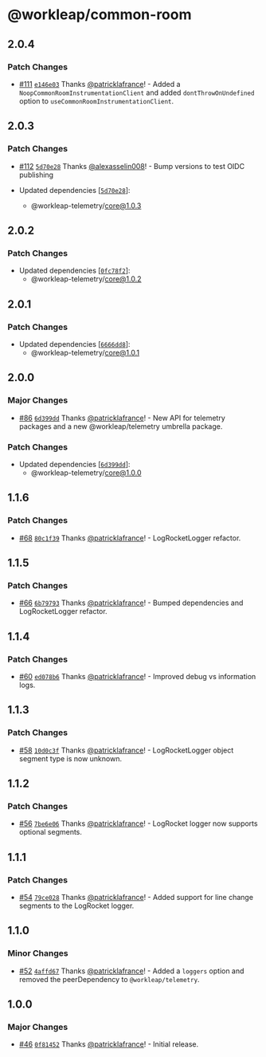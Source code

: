 # @workleap/common-room

## 2.0.4

### Patch Changes

- [#111](https://github.com/workleap/wl-telemetry/pull/111) [`e146e03`](https://github.com/workleap/wl-telemetry/commit/e146e030aa9e4a624d4429e0ba4f0627153179cc) Thanks [@patricklafrance](https://github.com/patricklafrance)! - Added a `NoopCommonRoomInstrumentationClient` and added `dontThrowOnUndefined` option to `useCommonRoomInstrumentationClient`.

## 2.0.3

### Patch Changes

- [#112](https://github.com/workleap/wl-telemetry/pull/112) [`5d70e28`](https://github.com/workleap/wl-telemetry/commit/5d70e286d428ee5ffcd3466924662274f97232c8) Thanks [@alexasselin008](https://github.com/alexasselin008)! - Bump versions to test OIDC publishing

- Updated dependencies [[`5d70e28`](https://github.com/workleap/wl-telemetry/commit/5d70e286d428ee5ffcd3466924662274f97232c8)]:
  - @workleap-telemetry/core@1.0.3

## 2.0.2

### Patch Changes

- Updated dependencies [[`0fc78f2`](https://github.com/workleap/wl-telemetry/commit/0fc78f29c914075ced4d96c916edcb78e8033983)]:
  - @workleap-telemetry/core@1.0.2

## 2.0.1

### Patch Changes

- Updated dependencies [[`6666dd8`](https://github.com/workleap/wl-telemetry/commit/6666dd843eb7e9d5db3ec28b8777668e62543a1f)]:
  - @workleap-telemetry/core@1.0.1

## 2.0.0

### Major Changes

- [#86](https://github.com/workleap/wl-telemetry/pull/86) [`6d399dd`](https://github.com/workleap/wl-telemetry/commit/6d399dd6e01448a474ec098c64b185e45d9b6b5e) Thanks [@patricklafrance](https://github.com/patricklafrance)! - New API for telemetry packages and a new @workleap/telemetry umbrella package.

### Patch Changes

- Updated dependencies [[`6d399dd`](https://github.com/workleap/wl-telemetry/commit/6d399dd6e01448a474ec098c64b185e45d9b6b5e)]:
  - @workleap-telemetry/core@1.0.0

## 1.1.6

### Patch Changes

- [#68](https://github.com/workleap/wl-telemetry/pull/68) [`80c1f39`](https://github.com/workleap/wl-telemetry/commit/80c1f39747ac689d6e175ff6b880a2b8c8fa9abd) Thanks [@patricklafrance](https://github.com/patricklafrance)! - LogRocketLogger refactor.

## 1.1.5

### Patch Changes

- [#66](https://github.com/workleap/wl-telemetry/pull/66) [`6b79793`](https://github.com/workleap/wl-telemetry/commit/6b79793e26937f562f51193aedec1a7f57b1578c) Thanks [@patricklafrance](https://github.com/patricklafrance)! - Bumped dependencies and LogRocketLogger refactor.

## 1.1.4

### Patch Changes

- [#60](https://github.com/workleap/wl-telemetry/pull/60) [`ed078b6`](https://github.com/workleap/wl-telemetry/commit/ed078b698cfb78e9299f53d0580bf5c5751b9294) Thanks [@patricklafrance](https://github.com/patricklafrance)! - Improved debug vs information logs.

## 1.1.3

### Patch Changes

- [#58](https://github.com/workleap/wl-telemetry/pull/58) [`10d0c3f`](https://github.com/workleap/wl-telemetry/commit/10d0c3fe6e7565a2a95aeed9f3bc83274d90f1ad) Thanks [@patricklafrance](https://github.com/patricklafrance)! - LogRocketLogger object segment type is now unknown.

## 1.1.2

### Patch Changes

- [#56](https://github.com/workleap/wl-telemetry/pull/56) [`7be6e06`](https://github.com/workleap/wl-telemetry/commit/7be6e06b0f1f42e549ff043dc9b68db91ceb8d15) Thanks [@patricklafrance](https://github.com/patricklafrance)! - LogRocket logger now supports optional segments.

## 1.1.1

### Patch Changes

- [#54](https://github.com/workleap/wl-telemetry/pull/54) [`79ce028`](https://github.com/workleap/wl-telemetry/commit/79ce028f2418cc43ed18017e82ce9599e97d0e40) Thanks [@patricklafrance](https://github.com/patricklafrance)! - Added support for line change segments to the LogRocket logger.

## 1.1.0

### Minor Changes

- [#52](https://github.com/workleap/wl-telemetry/pull/52) [`4affd67`](https://github.com/workleap/wl-telemetry/commit/4affd670d7c5c0495eb41a700e6fe9af1f9f4e0f) Thanks [@patricklafrance](https://github.com/patricklafrance)! - Added a `loggers` option and removed the peerDependency to `@workleap/telemetry`.

## 1.0.0

### Major Changes

- [#46](https://github.com/workleap/wl-telemetry/pull/46) [`0f81452`](https://github.com/workleap/wl-telemetry/commit/0f8145265aa5a6f345ea1d88e4d33f2e2a735c98) Thanks [@patricklafrance](https://github.com/patricklafrance)! - Initial release.
